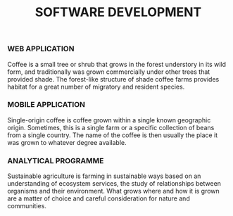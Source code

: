 ﻿---
templateKey: 'about-page'
path: /software
title: SOFTWARE DEVELOPMENT
---
### WEB APPLICATION
Coffee is a small tree or shrub that grows in the forest understory in its wild form, and traditionally was grown commercially under other trees that provided shade. The forest-like structure of shade coffee farms provides habitat for a great number of migratory and resident species.

### MOBILE APPLICATION
Single-origin coffee is coffee grown within a single known geographic origin. Sometimes, this is a single farm or a specific collection of beans from a single country. The name of the coffee is then usually the place it was grown to whatever degree available.

### ANALYTICAL PROGRAMME
Sustainable agriculture is farming in sustainable ways based on an understanding of ecosystem services, the study of relationships between organisms and their environment. What grows where and how it is grown are a matter of choice and careful consideration for nature and communities.

